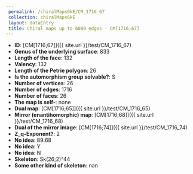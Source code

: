 ```yaml
--- 
 permalink: /chiralMaps6kE/CM_1716_67 
 collection: chiralMaps6kE
 layout: dataEntry
 title: Chiral maps up to 6000 edges - CM[1716;67]
---
```


- **ID**: [CM[1716;67]]({{ site.url }}/test/CM_1716_67)
- **Genus of the underlying surface**: 833
- **Length of the face**: 132
- **Valency**: 132
- **Length of the Petrie polygon**: 26
- **Is the automorphism group solvable?**: S
- **Number of vertices**: 26
- **Number of edges**: 1716
- **Number of faces**: 26
- **The map is self-**: none
- **Dual map**: [CM[1716;65]]({{ site.url }}/test/CM_1716_65)
- **Mirror (enantihomorphic) map**: [CM[1716;68]]({{ site.url }}/test/CM_1716_68)
- **Dual of the mirror image**: [CM[1716;74]]({{ site.url }}/test/CM_1716_74)
- **Z_q-Exponent?**: 2
- **No idea**:  89:68
- **No idea**: Y
- **No idea**: N
- **Skeleton**: Sk(26;2)^44
- **Some other kind of skeleton**: nan

